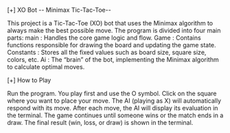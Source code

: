 [+] XO Bot -- Minimax Tic-Tac-Toe--

This project is a Tic-Tac-Toe (XO) bot that uses the Minimax algorithm to always make the best possible move.
The program is divided into four main parts:
main : Handles the core game logic and flow.
Game : Contains functions responsible for drawing the board and updating the game state.
Constants : Stores all the fixed values such as board size, square size, colors, etc.
Ai : The “brain” of the bot, implementing the Minimax algorithm to calculate optimal moves.

[+] How to Play

Run the program.
You play first and use the O symbol.
Click on the square where you want to place your move.
The AI (playing as X) will automatically respond with its move.
After each move, the AI will display its evaluation in the terminal.
The game continues until someone wins or the match ends in a draw.
The final result (win, loss, or draw) is shown in the terminal.